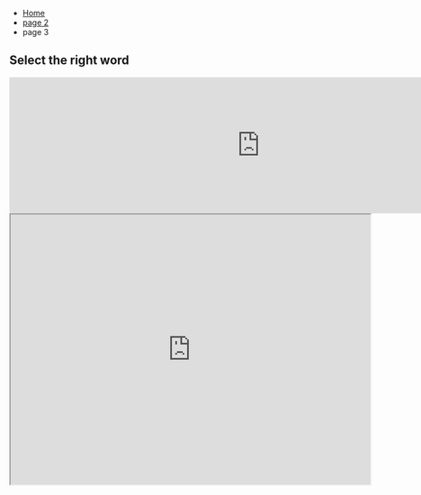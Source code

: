 <ul class="breadcrumb">
  <li><a href="index.html">Home</a></li>
  <li><a href="page2.html">page 2</a></li>
  <li>page 3</li>
</ul>


<h2>Select the right word</h2>

<iframe src="https://h5p.org/h5p/embed/136173" width="890" height="242" frameborder="0" allowfullscreen="allowfullscreen"></iframe><script src="https://h5p.org/sites/all/modules/h5p/library/js/h5p-resizer.js" charset="UTF-8"></script>


<iframe src="https://www.google.com/maps/d/embed?mid=1V1cJEgnYluVk5SJEzrnUEw4zz5s-F4qD" width="640" height="480"></iframe>
